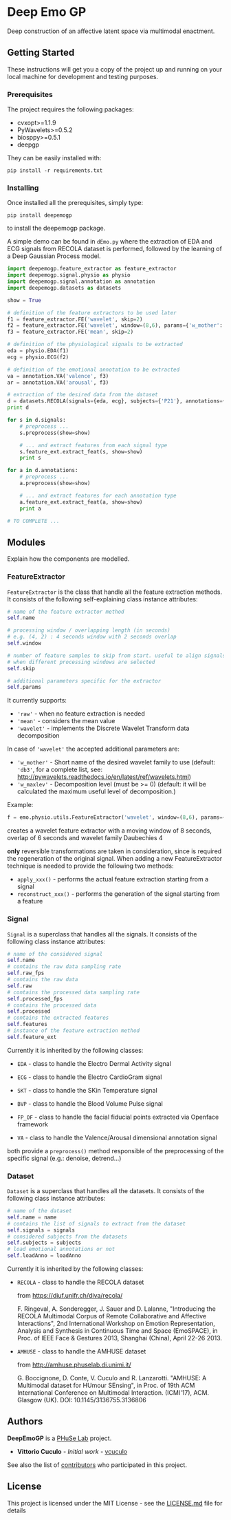 # Deep Emo GP

Deep construction of an affective latent space via multimodal enactment.

## Getting Started

These instructions will get you a copy of the project up and running on your local machine for development and testing
purposes.

### Prerequisites

The project requires the following packages:

- cvxopt>=1.1.9
- PyWavelets>=0.5.2
- biosppy>=0.5.1
- deepgp

They can be easily installed with:

```
pip install -r requirements.txt
```

### Installing

Once installed all the prerequisites, simply type:

```
pip install deepemogp
```

to install the deepemogp package.

A simple demo can be found in `dEmo.py` where the extraction of EDA and ECG signals from RECOLA dataset is performed,
followed by the learning of a Deep Gaussian Process model.

```python
import deepemogp.feature_extractor as feature_extractor
import deepemogp.signal.physio as physio
import deepemogp.signal.annotation as annotation
import deepemogp.datasets as datasets

show = True

# definition of the feature extractors to be used later
f1 = feature_extractor.FE('wavelet', skip=2)
f2 = feature_extractor.FE('wavelet', window=(8,6), params={'w_mother':'db4'})
f3 = feature_extractor.FE('mean', skip=2)

# definition of the physiological signals to be extracted
eda = physio.EDA(f1)
ecg = physio.ECG(f2)

# definition of the emotional annotation to be extracted
va = annotation.VA('valence', f3)
ar = annotation.VA('arousal', f3)

# extraction of the desired data from the dataset
d = datasets.RECOLA(signals={eda, ecg}, subjects={'P21'}, annotations={va, ar})
print d

for s in d.signals:
    # preprocess ...
    s.preprocess(show=show)

    # ... and extract features from each signal type   
    s.feature_ext.extract_feat(s, show=show)
    print s

for a in d.annotations:
    # preprocess ...
    a.preprocess(show=show)

    # ... and extract features for each annotation type
    a.feature_ext.extract_feat(a, show=show)
    print a

# TO COMPLETE ...

```

## Modules

Explain how the components are modelled.

### FeatureExtractor

`FeatureExtractor` is the class that handle all the feature extraction methods.  
It consists of the following self-explaining class instance attributes:

```python
# name of the feature extractor method
self.name

# processing window / overlapping length (in seconds)
# e.g. (4, 2) : 4 seconds window with 2 seconds overlap
self.window

# number of feature samples to skip from start. useful to align signals
# when different processing windows are selected
self.skip

# additional parameters specific for the extractor
self.params
```

It currently supports:

- `'raw'` - when no feature extraction is needed
- `'mean'` - considers the mean value
- `'wavelet'` - implements the Discrete Wavelet Transform data decomposition

In case of `'wavelet'` the accepted additional parameters are:

- `'w_mother'` - Short name of the desired wavelet family to use (default: `'db3'`, for a complete list,
  see: http://pywavelets.readthedocs.io/en/latest/ref/wavelets.html)
- `'w_maxlev'` - Decomposition level (must be >= 0) (default: it will be calculated the maximum useful level of
  decomposition.)

Example:

```python
f = emo.physio.utils.FeatureExtractor('wavelet', window=(8,6), params={'w_mother':'db4'})
```

creates a wavelet feature extractor with a moving window of 8 seconds, overlap of 6 seconds and wavelet family
Daubechies 4

**only** reversible transformations are taken in consideration, since is required the regeneration of the original
signal.
When adding a new FeatureExtractor technique is needed to provide the following two methods:

- `apply_xxx()` - performs the actual feature extraction starting from a signal
- `reconstruct_xxx()` - performs the generation of the signal starting from a feature

### Signal

`Signal` is a superclass that handles all the signals.
It consists of the following class instance attributes:

```python
# name of the considered signal
self.name
# contains the raw data sampling rate
self.raw_fps
# contains the raw data
self.raw
# contains the processed data sampling rate
self.processed_fps
# contains the processed data
self.processed
# contains the extracted features
self.features
# instance of the feature extraction method
self.feature_ext
```

Currently it is inherited by the following classes:

- `EDA` - class to handle the Electro Dermal Activity signal
- `ECG` - class to handle the Electro CardioGram signal
- `SKT` - class to handle the SKin Temperature signal
- `BVP` - class to handle the Blood Volume Pulse signal
- `FP_OF` - class to handle the facial fiducial points extracted via Openface framework

- `VA` - class to handle the Valence/Arousal dimensional annotation signal

both provide a `preprocess()` method responsible of the preprocessing of the specific signal (e.g.: denoise, detrend...)

### Dataset

`Dataset` is a superclass that handles all the datasets.
It consists of the following class instance attributes:

```python
# name of the dataset
self.name = name
# contains the list of signals to extract from the dataset
self.signals = signals
# considered subjects from the datasets
self.subjects = subjects
# load emotional annotations or not
self.loadAnno = loadAnno
```

Currently it is inherited by the following classes:

- `RECOLA` - class to handle the RECOLA dataset

  from https://diuf.unifr.ch/diva/recola/

  F. Ringeval, A. Sonderegger, J. Sauer and D. Lalanne,
  "Introducing the RECOLA Multimodal Corpus of Remote Collaborative and Affective Interactions",
  2nd International Workshop on Emotion Representation, Analysis and Synthesis in Continuous Time and Space (EmoSPACE),
  in Proc. of IEEE Face & Gestures 2013, Shanghai (China), April 22-26 2013.

- `AMHUSE` - class to handle the AMHUSE dataset

  from http://amhuse.phuselab.di.unimi.it/

  G. Boccignone, D. Conte, V. Cuculo and R. Lanzarotti.
  "AMHUSE: A Multimodal dataset for HUmour SEnsing",
  in Proc. of 19th ACM International Conference on Multimodal Interaction.
  (ICMI'17), ACM. Glasgow (UK).
  DOI: 10.1145/3136755.3136806

## Authors

**DeepEmoGP** is a [PHuSe Lab](http://phuselab.di.unimi.it/) project.

* **Vittorio Cuculo** - *Initial work* - [vcuculo](https://github.com/vcuculo)

See also the list of [contributors](AUTHORS.txt) who participated in this project.

## License

This project is licensed under the MIT License - see the [LICENSE.md](LICENSE.md) file for details

